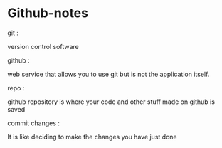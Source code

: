 # Github-notes

git :

version control software

github :

web service that allows you to use git but is not the application itself.

repo :

github repository is where your code and other stuff made on github is saved

commit changes :

It is like deciding to make the changes you have just done
